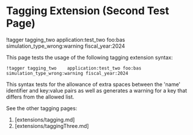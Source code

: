 # Tagging Extension (Second Test Page)

!tagger tagging_two    application:test_two foo:bas simulation_type_wrong:warning fiscal_year:2024

This page tests the usage of the following tagging extension syntax:

```
!tagger tagging_two    application:test_two foo:bas simulation_type_wrong:warning fiscal_year:2024
```

This syntax tests for the allowance of extra spaces between the 'name' identifier and key:value
pairs as well as generates a warning for a key that differs from the allowed list.

See the other tagging pages:

1. [extensions/tagging.md]
1. [extensions/taggingThree.md]

